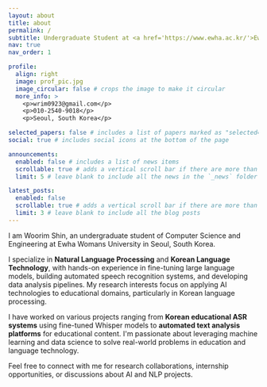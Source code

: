 ```yaml
---
layout: about
title: about
permalink: /
subtitle: Undergraduate Student at <a href='https://www.ewha.ac.kr/'>Ewha Womans University</a>
nav: true
nav_order: 1

profile:
  align: right
  image: prof_pic.jpg
  image_circular: false # crops the image to make it circular
  more_info: >
    <p>wrim0923@gmail.com</p>
    <p>010-2540-9018</p>
    <p>Seoul, South Korea</p>

selected_papers: false # includes a list of papers marked as "selected={true}"
social: true # includes social icons at the bottom of the page

announcements:
  enabled: false # includes a list of news items
  scrollable: true # adds a vertical scroll bar if there are more than 3 news items
  limit: 5 # leave blank to include all the news in the `_news` folder

latest_posts:
  enabled: false
  scrollable: true # adds a vertical scroll bar if there are more than 3 new posts items
  limit: 3 # leave blank to include all the blog posts
---
```


I am Woorim Shin, an undergraduate student of Computer Science and Engineering at Ewha Womans University in Seoul, South Korea.

I specialize in **Natural Language Processing** and **Korean Language Technology**, with hands-on experience in fine-tuning large language models, building automated speech recognition systems, and developing data analysis pipelines. My research interests focus on applying AI technologies to educational domains, particularly in Korean language processing.

I have worked on various projects ranging from **Korean educational ASR systems** using fine-tuned Whisper models to **automated text analysis platforms** for educational content. I'm passionate about leveraging machine learning and data science to solve real-world problems in education and language technology.

Feel free to connect with me for research collaborations, internship opportunities, or discussions about AI and NLP projects.
